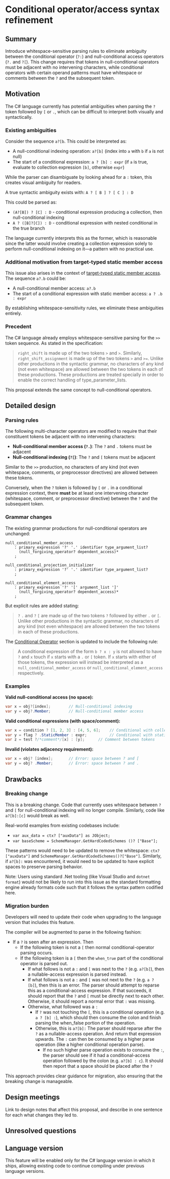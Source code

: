 # Conditional operator/access syntax refinement

## Summary

Introduce whitespace-sensitive parsing rules to eliminate ambiguity between the conditional operator (`?:`)
and null-conditional access operators (`?.` and `?[`). This change requires that tokens in null-conditional 
operators must be adjacent with no intervening characters, while conditional operators with certain operand
patterns must have whitespace or comments between the `?` and the subsequent token.

## Motivation

The C# language currently has potential ambiguities when parsing the `?` token followed by `[` or `.`, which
can be difficult to interpret both visually and syntactically.

### Existing ambiguities

Consider the sequence `a?[b`. This could be interpreted as:
- A null-conditional indexing operation: `a?[b]` (index into `a` with `b` if `a` is not null)
- The start of a conditional expression: `a ? [b] : expr` (if `a` is true, evaluate to collection expression
  `[b]`, otherwise `expr`)

While the parser can disambiguate by looking ahead for a `:` token, this creates visual ambiguity for readers.

A true syntactic ambiguity exists with: `A ? [ B ] ? [ C ] : D`

This could be parsed as:
- `(A?[B]) ? [C] : D` - conditional expression producing a collection, then null-conditional indexing
- `A ? ([B]?[C]) : D` - conditional expression with nested conditional in the true branch

The language currently interprets this as the former, which is reasonable since the latter would involve
creating a collection expression solely to perform null-conditional indexing on it—a pattern with no practical use.

### Additional motivation from target-typed static member access

This issue also arises in the context of [target-typed static member access](https://github.com/dotnet/csharplang/blob/main/proposals/target-typed-static-member-access.md). The sequence `a?.b` could be:
- A null-conditional member access: `a?.b`
- The start of a conditional expression with static member access: `a ? .b : expr`

By establishing whitespace-sensitivity rules, we eliminate these ambiguities entirely.

### Precedent

The C# language already employs whitespace-sensitive parsing for the `>>` token sequence.
As stated in the specification:

> `right_shift` is made up of the two tokens `>` and `>`. Similarly, `right_shift_assignment` is
  made up of the two tokens `>` and `>=`. Unlike other productions in the syntactic grammar, no
  characters of any kind (not even whitespace) are allowed between the two tokens in each of these
  productions. These productions are treated specially in order to enable the correct handling of
  type_parameter_lists.

This proposal extends the same concept to null-conditional operators.

## Detailed design

### Parsing rules

The following multi-character operators are modified to require that their constituent tokens be adjacent with no intervening characters:

- **Null-conditional member access (`?.`)**: The `?` and `.` tokens must be adjacent
- **Null-conditional indexing (`?[`)**: The `?` and `[` tokens must be adjacent

Similar to the `>>` production, no characters of any kind (not even whitespace, comments, or preprocessor directives) are allowed between these tokens.

Conversely, when the `?` token is followed by `[` or `.` in a conditional expression context, there **must** be at
least one intervening character (whitespace, comment, or preprocessor directive) between the `?` and the subsequent
token.

### Grammar changes

The existing grammar productions for null-conditional operators are unchanged:

```g4
null_conditional_member_access
    : primary_expression '?' '.' identifier type_argument_list?
      (null_forgiving_operator? dependent_access)*
    ;

null_conditional_projection_initializer
    : primary_expression '?' '.' identifier type_argument_list?
    ;
    
null_conditional_element_access
    : primary_expression '?' '[' argument_list ']'
      (null_forgiving_operator? dependent_access)*
    ;
```

But explicit rules are added stating:

> `?` `.` and `?` `[` are made up of the two tokens `?` followed by either `.` or `[`. Unlike other productions in the syntactic grammar, no characters of any kind (not even whitespace) are allowed between the two tokens in each of these productions.

The [Conditional Operator](https://github.com/dotnet/csharpstandard/blob/standard-v6/standard/expressions.md#1115-conditional-operator) section is updated to include the following rule:

> A conditional expression of the form `b ? x : y` is not allowed to have `?` and `x` touch if `x` starts with a `.` or `[` token.  If `x` starts with either of those tokens, the expression will instead be interpreted as a  `null_conditional_member_access` or `null_conditional_element_access` respectively.


### Examples

**Valid null-conditional access (no space):**
```csharp
var x = obj?[index];        // Null-conditional indexing
var y = obj?.Member;        // Null-conditional member access
```

**Valid conditional expressions (with space/comment):**
```csharp
var x = condition ? [1, 2, 3] : [4, 5, 6];    // Conditional with collection expressions
var y = flag ? .StaticMember : expr;          // Conditional with static member access (possible future feature)
var z = test ?/*comment*/[x] : [y];      // Comment between tokens
```

**Invalid (violates adjacency requirement):**
```csharp
var x = obj? [index];       // Error: space between ? and [
var y = obj? .Member;       // Error: space between ? and .
```

## Drawbacks

### Breaking change

This is a breaking change. Code that currently uses whitespace between `?` and `[` for null-conditional indexing will no longer compile.  Similarly, code like `a?[b]:[c]` would break as well.  

Real-world examples from existing codebases include:
- `var aux_data = ctx? ["auxData"] as JObject;`
- `var baseScheme = SchemeManager.GetHardCodedSchemes ()? ["Base"];`

These patterns would need to be updated to remove the whitespace: `ctx?["auxData"]` and `SchemeManager.GetHardCodedSchemes()?["Base"]`.
Similarly,  if `a?[b]:` was encountered, it would need to be updated to have explicit spaces to
preserve parsing behavior.

Note: Users using standard .Net tooling (like Visual Studio and `dotnet format`) would not be likely to run into this issue as the standard formatting engine already formats code such that it follows the syntax pattern codified here.  

### Migration burden

Developers will need to update their code when upgrading to the language version that includes this feature.

The compiler will be augmented to parse in the following fashion:

- If a `?` is seen after an expression.  Then
    - If the following token is not a `[` then normal conditional-operator parsing occurs.
    - If the following token is a `[` then the `when_true` part of the conditional operator is parsed out.
        - If what follows is not a `:` and `[` was next to the `?` (e.g. `a?[b]`), then a nullable-access expression is parsed instead.
        - If what follows is not a `:` and `[` was not next to the `?` (e.g. `a ? [b]`), then this is an error.  The parser should attempt to reparse this as a conditional-access expression.  If that succeeds, it should report that the `?` and `[` must be directly next to each other.  Otherwise, it should report a normal error that `:` was missing.
        - Otherwise, what followed was a `:`
            - If `?` was not touching the `[`, this is a conditional operation (e.g. `a ? [b] :`), which should then consume the colon and finish parsing the when_false portion of the operation.
            - Otherwise, this is `a?[b]:` The parser should reparse after the `?` as a nullable-access operation. And return that expression upwards.  The `:` can then be consumed by a higher parse operation (like a higher conditional operation parse).
               - If no such higher parse operation exists to consume the `:`, the parser should see if it had a conditional-access operation followed by the colon (e.g. `a?[b] : c`).  It should then report that a space should be placed after the `?`

This approach provides clear guidance for migration, also ensuring that the breaking change is manageable.

## Design meetings

Link to design notes that affect this proposal, and describe in one sentence for each what changes they led to.

## Unresolved questions


## Language version

This feature will be enabled only for the C# language version in which it ships, allowing existing code to
continue compiling under previous language versions.


